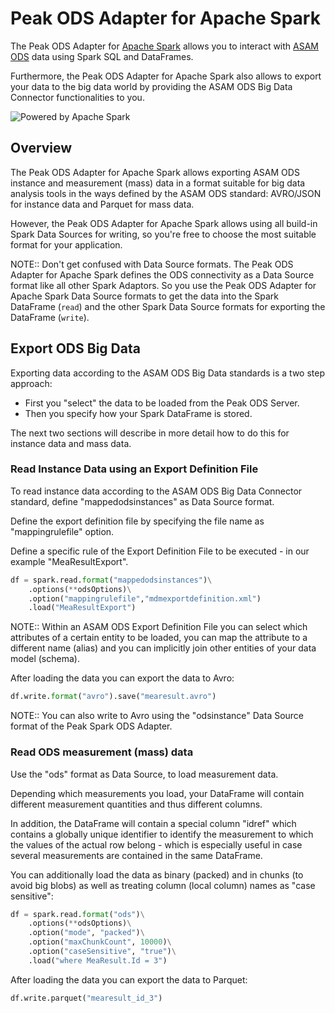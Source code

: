 # Peak ODS Adapter for Apache Spark

The Peak ODS Adapter for [Apache Spark](https://spark.apache.org/) allows you to interact with [ASAM ODS](https://www.asam.net/standards/detail/ods/wiki/) data using Spark SQL and DataFrames.

Furthermore, the Peak ODS Adapter for Apache Spark also allows to export your data to the big data world by providing the ASAM ODS Big Data Connector functionalities to you. 

![Powered by Apache Spark](/images/Spark.png)

## Overview

The Peak ODS Adapter for Apache Spark allows exporting ASAM ODS instance and measurement (mass) data in a format suitable for big data analysis tools in the ways defined by the ASAM ODS standard: AVRO/JSON for instance data and Parquet for mass data.

However, the Peak ODS Adapter for Apache Spark allows using all build-in Spark Data Sources for writing, so you're free to choose the most suitable format for your application.

NOTE::
Don't get confused with Data Source formats. The Peak ODS Adapter for Apache Spark defines the ODS connectivity as a Data Source format like all other Spark Adaptors. So you use the Peak ODS Adapter for Apache Spark Data Source formats to get the data into the Spark DataFrame (`read`) and the other Spark Data Source formats for exporting the DataFrame (`write`).

## Export ODS Big Data

Exporting data according to the ASAM ODS Big Data standards is a two step approach:

- First you "select" the data to be loaded from the Peak ODS Server.
- Then you specify how your Spark DataFrame is stored.

The next two sections will describe in more detail how to do this for instance data and mass data.

### Read Instance Data using an Export Definition File

To read instance data according to the ASAM ODS Big Data Connector standard, define "mappedodsinstances" as Data Source format.

Define the export definition file by specifying the file name as "mappingrulefile" option.

Define a specific rule of the Export Definition File to be executed - in our example "MeaResultExport".

```python
df = spark.read.format("mappedodsinstances")\
    .options(**odsOptions)\
    .option("mappingrulefile","mdmexportdefinition.xml")
    .load("MeaResultExport")
```

NOTE::
Within an ASAM ODS Export Definition File you can select which attributes of a certain entity to be loaded, you can map the attribute to a different name (alias) and you can implicitly join other entities of your data model (schema).

After loading the data you can export the data to Avro:

```python
df.write.format("avro").save("mearesult.avro")
```

NOTE::
You can also write to Avro using the "odsinstance" Data Source format of the Peak Spark ODS Adapter.

### Read ODS measurement (mass) data

Use the "ods" format as Data Source, to load measurement data.

Depending which measurements you load, your DataFrame will contain different measurement quantities and thus different columns.

In addition, the DataFrame will contain a special column "idref" which contains a globally unique identifier to identify the measurement to which the values of the actual row belong - which is especially useful in case several measurements are contained in the same DataFrame.

You can additionally load the data as binary (packed) and in chunks (to avoid big blobs) as well as treating column (local column) names as "case sensitive":

```python
df = spark.read.format("ods")\
    .options(**odsOptions)\
    .option("mode", "packed")\
    .option("maxChunkCount", 10000)\
    .option("caseSensitive", "true")\
    .load("where MeaResult.Id = 3")
```

After loading the data you can export the data to Parquet:

```python
df.write.parquet("mearesult_id_3")
```